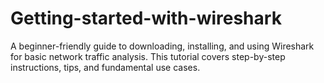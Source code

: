 # Getting-started-with-wireshark
A beginner-friendly guide to downloading, installing, and using Wireshark for basic network traffic analysis. This tutorial covers step-by-step instructions, tips, and fundamental use cases.
